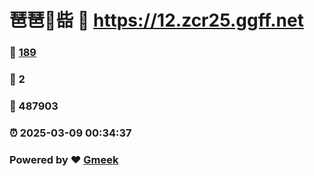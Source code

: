 # 琶琶🔭啙 :link: https://12.zcr25.ggff.net 
### :page_facing_up: [189](https://12.zcr25.ggff.net/tag.html) 
### :speech_balloon: 2 
### :hibiscus: 487903 
### :alarm_clock: 2025-03-09 00:34:37 
### Powered by :heart: [Gmeek](https://github.com/Meekdai/Gmeek)
